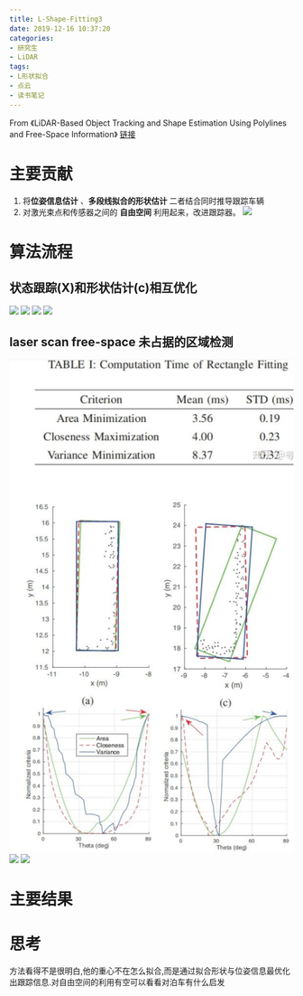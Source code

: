 ```yaml
---
title: L-Shape-Fitting3
date: 2019-12-16 10:37:20
categories:
- 研究生
- LiDAR
tags:
- L形状拟合
- 点云
- 读书笔记
---
```

From 《LiDAR-Based Object Tracking and Shape Estimation Using Polylines and Free-Space Information》
[链接](https://ieeexplore.ieee.org/abstract/document/8593385#full-text-header)
# 主要贡献
1. 将**位姿信息估计** 、**多段线拟合的形状估计** 二者结合同时推导跟踪车辆
2. 对激光束点和传感器之间的 **自由空间** 利用起来，改进跟踪器。
![](1.gif)

# 算法流程
## 状态跟踪(X)和形状估计(c)相互优化
![](2.gif) ![](3.png) ![](4.png) ![](5.png)
## laser scan  free-space 未占据的区域检测
![](6.png) ![](7.png) ![](8.png)
# 主要结果

# 思考
方法看得不是很明白,他的重心不在怎么拟合,而是通过拟合形状与位姿信息最优化出跟踪信息.对自由空间的利用有空可以看看对泊车有什么启发
